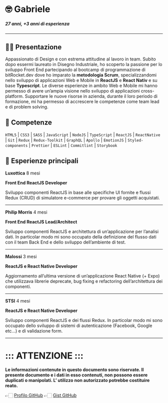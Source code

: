# 🤓 Gabriele

##### 27 anni, +3 anni di esperienza

---

## 👋🏻 Presentazione

Appassionato di Design e con estrema attitudine al lavoro in team. Subito dopo essermi laureato in Disegno Industriale, ho scoperto la passione per lo sviluppo Front End partecipando al bootcamp di programmazione di bitRocket.dev dove ho imparato la **metodologia Scrum**, specializzandomi nello sviluppo di applicazioni Web e Mobile in **ReactJS** e **React Nativ** e su base **Typescript**. Le diverse esperienze in ambito Web e Mobile mi hanno permesso di avere un’ampia visione nello sviluppo di applicazioni cross-platform. Supportare le nuove risorse in azienda, durante il loro periodo di formazione, mi ha permesso di accrescere le competenze come team lead e di problem solving.

## 🚀 Competenze

`HTML5` | `CSS3` | `SASS` | `JavaScript` | `NodeJS` | `TypeScript` | `ReactJS` | `ReactNative` | `Git` | `Redux` | `Redux-Toolkit` | `GraphQL` | `Apollo` | `EmotionJS` | `Styled-components` | `Prettier` | `ESLint` | `Commitlint` | `Storybook`

## 👾 Esperienze principali

**Luxottica** 8 mesi

**Front End ReactJS Developer**

Sviluppo componenti ReactJS in base alle specifiche UI fornite e flussi Redux (CRUD) di simulatore e-commerce per provare gli oggetti acquistati.

---

**Philip Morris** 4 mesi

**Front End ReactJS Lead/Architect**

Sviluppo componenti ReactJS e architettura di un’applicazione per l’analisi dati. In particolar modo mi sono occupato della definizione del flusso dati con il team Back End e dello sviluppo dell’ambiente di test.

---

**Malossi** 3 mesi

**ReactJS e React Native Developer**

Aggiornamento all’ultima versione di un’applicazione React Native (+ Expo) che utilizzava librerie deprecate, bug fixing e refactoring dell’architettura dei componenti.

---

**STSI** 4 mesi

**ReactJS e React Native Developer**

Sviluppo componenti ReactJS e dei flussi Redux. In particolar modo mi sono occupato dello sviluppo di sistemi di autenticazione (Facebook, Google etc...) e di validazione form.

---

# ::: ATTENZIONE :::

**Le informazioni contenute in questo documento sono riservate. Il presente documento e i dati in esso contenuti, non possono essere duplicati o manipolati. L’ utilizzo non autorizzato potrebbe costituire reato.**

👉🏻 [Profilo GitHub](https://github.com/gabrielepolizzotto-bitrocketdev)
👉🏻 [Gist GitHub](https://gist.github.com/gabrielepolizzotto-bitrocketdev)

